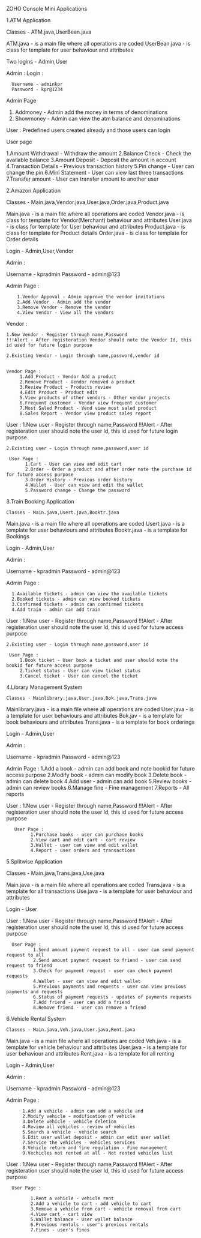 ZOHO Console Mini Applications


1.ATM Application

Classes - ATM.java,UserBean.java

ATM.java -  is a main file where all operations are coded
UserBean.java - is class for template for user behaviour and attributes

Two logins - Admin,User

Admin :
   Login :
   
      Username - adminkpr
      Password - kpr@1234
      
   Admin Page
   
   1. Addmoney - Admin add the money in terms of denominations
   2. Showmoney - Admin can view the atm balance and denominations

User :
   Predefined users created already and those users can login
   
   User page
   
   1.Amount Withdrawal - Withdraw the amount
   2.Balance Check - Check the available balance
   3.Amount Deposit - Deposit the amount in account
   4.Transaction Details - Previous transaction history
   5.Pin change - User can change the pin
   6.Mini Statement - User can view last three transactions
   7.Transfer amount - User can transfer amount to another user
       
       
    
2.Amazon Application

Classes - Main.java,Vendor.java,User.java,Order.java,Product.java


Main.java - is a main file where all operations are coded
Vendor.java - is class for template for Vendor(Merchant) behaviour and attributes
User.java - is class for template for User behaviour and attributes
Product.java - is class for template for Product details
Order.java - is class for template for Order details

Login - Admin,User,Vendor

Admin :

   Username - kpradmin
   Password - admin@123
   
   
   Admin Page :
   
        1.Vendor Appoval - Admin approve the vendor invitations
        2.Add Vendor - Admin add the vendor
        3.Remove Vendor - Remove the vendor
        4.View Vendor - View all the vendors
      
Vendor :

    1.New Vendor - Register through name,Password 
    !!!Alert - After registeration Vendor should note the Vendor Id, this id used for future login purpose
   
    2.Existing Vendor - Login through name,password,vendor id
    
    
    Vendor Page :
         1.Add Product - Vendor Add a product
         2.Remove Product - Vendor removed a product
         3.Review Product - Products review
         4.Edit Product - Product edit
         5.View products of other vendors - Other vendor projects
         6.Frequent customer - Vendor view frequent customer
         7.Most Saled Product - Vend view most saled product
         8.Sales Report - Vendor view product sales report
         
User :
    1.New user - Register through name,Password 
    !!!Alert - After registeration user should note the user Id, this id used for future login purpose
   
    2.Existing user - Login through name,password,user id
    
     User Page :
           1.Cart - User can view and edit cart
           2.Order - Order a product and after order note the purchase id for future access purpose
           3.Order History - Previous order history
           4.Wallet - User can view and edit the wallet
           5.Password change - Change the password
      
3.Train Booking Application
        
    Classes - Main.java,Usert.java,Booktr.java


Main.java - is a main file where all operations are coded
Usert.java - is a template for user behaviours and attributes
Booktr.java - is a template for Bookings


Login - Admin,User

Admin :

   Username - kpradmin
   Password - admin@123
   
   Admin Page :
   
      1.Available tickets - admin can view the available tickets
      2.Booked tickets - admin can view booked tickets
      3.Confirmed tickets - admin can confirmed tickets
      4.Add train - admin can add train
      
 User :
    1.New user - Register through name,Password 
    !!!Alert - After registeration user should note the user Id, this id used for future access purpose
   
    2.Existing user - Login through name,password,user id
    
     User Page :
         1.Book ticket - User book a ticket and user should note the bookid for future access purpose
         2.Ticket status - User can view ticket status
         3.Cancel ticket - User can cancel the ticket 
         
        
4.Library Management System

    Classes - Mainlibrary.java,User.java,Bok.java,Trans.java
   
   
 Mainlibrary.java - is a main file where all operations are coded
 User.java - is a template for user behaviours and attributes
 Bok.jav - is a template for book behaviours and attributes
 Trans.java - is a template for book orderings
    
 Login - Admin,User
 
 Admin :
 
   Username - kpradmin
   Password - admin@123
   
   
   Admin Page :
          1.Add a book - admin can add book and note bookid for future access purpose
          2.Modify book - admin can modify book
          3.Delete book - admin can delete book
          4.Add user - admin can add book
          5.Review books - admin can review books
          6.Manage fine - Fine management
          7.Reports - All reports
          
 User :
      1.New user - Register through name,Password 
      !!!Alert - After registeration user should note the user Id, this id used for future access purpose
  
  
       User Page :
             1.Purchase books - user can purchase books
             2.View cart and edit cart - cart review
             3.Wallet - user can view and edit wallet
             4.Report - user orders and transactions
             
             
5.Splitwise Application

  Classes -  Main.java,Trans.java,Use.java
  
  Main.java - is a main file where all operations are coded
  Trans.java - is a template for all transactions
  Use.java - is a template for user behaviour and attributes
  
 Login - User
 
 User :
      1.New user - Register through name,Password 
      !!!Alert - After registeration user should note the user Id, this id used for future access purpose
  
  
      User Page :
              1.Send amount payment request to all - user can send payment request to all
              2.Send amount payment request to friend - user can send request to friend
              3.Check for payment request - user can check payment requests
              4.Wallet - user can view and edit wallet
              5.Previous payments and requests - user can view previous payments and requests
              6.Status of payment requests - updates of payments requests
              7.Add friend - user can add a friend
              8.Remove friend - user can remove a friend
              
              
              
6.Vehicle Rental System
 
    Classes - Main.java,Veh.java,User.java,Rent.java
    
    
Main.java - is a main file where all operations are coded
Veh.java - is a template for vehicle behaviour and attributes
User.java - is a template for user behaviour and attributes
Rent.java - is a template for all renting

Login - Admin,User

Admin :

   Username - kpradmin
   Password - admin@123
  
  
   Admin Page :
   
          1.Add a vehicle - admin can add a vehicle and 
          2.Modify vehicle - modification of vehicle
          3.Delete vehicle - vehicle deletion
          4.Review all vehicles - review of vehicles
          5.Search a vehicle - vehicle search
          6.Edit user wallet deposit - admin can edit user wallet
          7.Service the vehicles - vehicles services
          8.Vehicle return and fine regulation - Fine management
          9.Vechicles not rented at all - Not rented vehicles list
          
 User :
     1.New user - Register through name,Password 
      !!!Alert - After registeration user should note the user Id, this id used for future access purpose
      
      
      User Page :
      
             1.Rent a vehicle - vehicle rent
             2.Add a vehicle to cart - add vehicle to cart
             3.Remove a vehicle from cart - vehicle removal from cart
             4.View cart - cart view
             5.Wallet balance - User wallet balance  
             6.Previous rentals - user's previous rentals 
             7.Fines - user's fines
